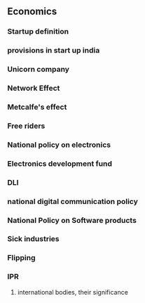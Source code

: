 ## Economics
### Startup definition
### provisions in start up india
### Unicorn company
### Network Effect
### Metcalfe's effect
### Free riders
### National policy on electronics
### Electronics development fund
### DLI
### national digital communication policy
### National Policy on Software products
### Sick industries
### Flipping
### IPR
1. international bodies, their significance


